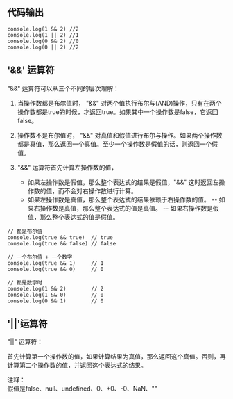 ## 代码输出

```
console.log(1 && 2) //2
console.log(1 || 2) //1
console.log(0 && 2) //0
console.log(0 || 2) //2
```

## '&&' 运算符

"&&" 运算符可以从三个不同的层次理解： 

1. 当操作数都是布尔值时， "&&" 对两个值执行布尔与(AND)操作，只有在两个操作数都是true的时候，才返回true。如果其中一个操作数是false，它返回false。  

2. 操作数不是布尔值时， "&&" 对真值和假值进行布尔与操作。如果两个操作数都是真值，那么返回一个真值。至少一个操作数是假值的话，则返回一个假值。  

3. "&&" 运算符首先计算左操作数的值，
	- 如果左操作数是假值，那么整个表达式的结果是假值，"&&" 这时返回左操作数的值，而不会对右操作数进行计算。
	- 如果左操作数是真值，那么整个表达式的结果依赖于右操作数的值。
		  -- 如果右操作数是真值，那么整个表达式的值是真值。
		  -- 如果右操作数是假值，那么整个表达式的值是假值。

```
// 都是布尔值
console.log(true && true)  // true
console.log(true && false) // false

// 一个布尔值 + 一个数字
console.log(true && 1)     // 1
console.log(true && 0)     // 0

// 都是数字时
console.log(1 && 2)        // 2
console.log(1 && 0)        // 0
console.log(0 && 1)        // 0
```

## '||'运算符

"||" 运算符：  

首先计算第一个操作数的值，如果计算结果为真值，那么返回这个真值。否则，再计算第二个操作数的值，并返回这个表达式的结果。  
  
注释：  
假值是false、null、undefined、0、+0、-0、NaN、""    